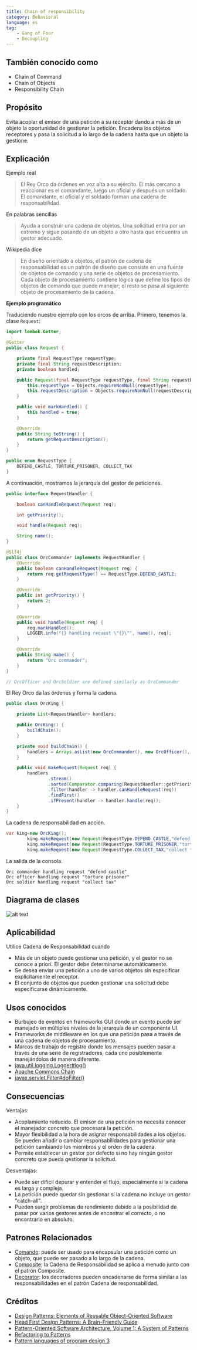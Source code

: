 ```yaml
---
title: Chain of responsibility
category: Behavioral
language: es
tag:
    - Gang of Four
    - Decoupling
---
```


## También conocido como

* Chain of Command
* Chain of Objects
* Responsibility Chain

## Propósito

Evita acoplar el emisor de una petición a su receptor dando a más de un objeto la oportunidad de gestionar la petición. Encadena los objetos receptores y pasa la solicitud a lo largo de la cadena hasta que un objeto la gestione.

## Explicación

Ejemplo real

> El Rey Orco da órdenes en voz alta a su ejército. El más cercano a reaccionar es el comandante, luego un oficial y después un soldado. El comandante, el oficial y el soldado forman una cadena de responsabilidad.

En palabras sencillas

> Ayuda a construir una cadena de objetos. Una solicitud entra por un extremo y sigue pasando de un objeto a otro hasta que encuentra un gestor adecuado.

Wikipedia dice

> En diseño orientado a objetos, el patrón de cadena de responsabilidad es un patrón de diseño que consiste en una fuente de objetos de comando y una serie de objetos de procesamiento. Cada objeto de procesamiento contiene lógica que define los tipos de objetos de comando que puede manejar; el resto se pasa al siguiente objeto de procesamiento de la cadena.

**Ejemplo programático**

Traduciendo nuestro ejemplo con los orcos de arriba. Primero, tenemos la clase `Request`:

```java
import lombok.Getter;

@Getter
public class Request {

    private final RequestType requestType;
    private final String requestDescription;
    private boolean handled;

    public Request(final RequestType requestType, final String requestDescription) {
        this.requestType = Objects.requireNonNull(requestType);
        this.requestDescription = Objects.requireNonNull(requestDescription);
    }

    public void markHandled() {
        this.handled = true;
    }

    @Override
    public String toString() {
        return getRequestDescription();
    }
}

public enum RequestType {
    DEFEND_CASTLE, TORTURE_PRISONER, COLLECT_TAX
}
```

A continuación, mostramos la jerarquía del gestor de peticiones.

```java
public interface RequestHandler {

    boolean canHandleRequest(Request req);

    int getPriority();

    void handle(Request req);

    String name();
}

@Slf4j
public class OrcCommander implements RequestHandler {
    @Override
    public boolean canHandleRequest(Request req) {
        return req.getRequestType() == RequestType.DEFEND_CASTLE;
    }

    @Override
    public int getPriority() {
        return 2;
    }

    @Override
    public void handle(Request req) {
        req.markHandled();
        LOGGER.info("{} handling request \"{}\"", name(), req);
    }

    @Override
    public String name() {
        return "Orc commander";
    }
}

// OrcOfficer and OrcSoldier are defined similarly as OrcCommander

```

El Rey Orco da las órdenes y forma la cadena.

```java
public class OrcKing {

    private List<RequestHandler> handlers;

    public OrcKing() {
        buildChain();
    }

    private void buildChain() {
        handlers = Arrays.asList(new OrcCommander(), new OrcOfficer(), new OrcSoldier());
    }

    public void makeRequest(Request req) {
        handlers
                .stream()
                .sorted(Comparator.comparing(RequestHandler::getPriority))
                .filter(handler -> handler.canHandleRequest(req))
                .findFirst()
                .ifPresent(handler -> handler.handle(req));
    }
}
```

La cadena de responsabilidad en acción.

```java
var king=new OrcKing();
        king.makeRequest(new Request(RequestType.DEFEND_CASTLE,"defend castle"));
        king.makeRequest(new Request(RequestType.TORTURE_PRISONER,"torture prisoner"));
        king.makeRequest(new Request(RequestType.COLLECT_TAX,"collect tax"));
```

La salida de la consola.

```
Orc commander handling request "defend castle"
Orc officer handling request "torture prisoner"
Orc soldier handling request "collect tax"
```

## Diagrama de clases

![alt text](./etc/chain-of-responsibility.urm.png "Diagrama de clases de la cadena de responsabilidad")

## Aplicabilidad

Utilice Cadena de Responsabilidad cuando

* Más de un objeto puede gestionar una petición, y el gestor no se conoce a priori. El gestor debe determinarse automáticamente.
* Se desea enviar una petición a uno de varios objetos sin especificar explícitamente el receptor.
* El conjunto de objetos que pueden gestionar una solicitud debe especificarse dinámicamente.

## Usos conocidos

* Burbujeo de eventos en frameworks GUI donde un evento puede ser manejado en múltiples niveles de la jerarquía de un componente UI.
* Frameworks de middleware en los que una petición pasa a través de una cadena de objetos de procesamiento.
* Marcos de trabajo de registro donde los mensajes pueden pasar a través de una serie de registradores, cada uno posiblemente manejándolos de manera diferente.
* [java.util.logging.Logger#log()](http://docs.oracle.com/javase/8/docs/api/java/util/logging/Logger.html#log%28java.util.logging.Level,%20java.lang.String%29)
* [Apache Commons Chain](https://commons.apache.org/proper/commons-chain/index.html)
* [javax.servlet.Filter#doFilter()](http://docs.oracle.com/javaee/7/api/javax/servlet/Filter.html#doFilter-javax.servlet.ServletRequest-javax.servlet.ServletResponse-javax.servlet.FilterChain-)

## Consecuencias

Ventajas:

* Acoplamiento reducido. El emisor de una petición no necesita conocer el manejador concreto que procesará la petición.
* Mayor flexibilidad a la hora de asignar responsabilidades a los objetos. Se pueden añadir o cambiar responsabilidades para gestionar una petición cambiando los miembros y el orden de la cadena.
* Permite establecer un gestor por defecto si no hay ningún gestor concreto que pueda gestionar la solicitud.

Desventajas:

* Puede ser difícil depurar y entender el flujo, especialmente si la cadena es larga y compleja.
* La petición puede quedar sin gestionar si la cadena no incluye un gestor "catch-all".
* Pueden surgir problemas de rendimiento debido a la posibilidad de pasar por varios gestores antes de encontrar el correcto, o no encontrarlo en absoluto.

## Patrones Relacionados

* [Comando](https://java-design-patterns.com/patterns/command/): puede ser usado para encapsular una petición como un objeto, que puede ser pasado a lo largo de la cadena.
* [Composite](https://java-design-patterns.com/patterns/composite/): la Cadena de Responsabilidad se aplica a menudo junto con el patrón Composite.
* [Decorator](https://java-design-patterns.com/patterns/decorator/): los decoradores pueden encadenarse de forma similar a las responsabilidades en el patrón Cadena de responsabilidad.

## Créditos

* [Design Patterns: Elements of Reusable Object-Oriented Software](https://www.amazon.com/gp/product/0201633612/ref=as_li_tl?ie=UTF8&camp=1789&creative=9325&creativeASIN=0201633612&linkCode=as2&tag=javadesignpat-20&linkId=675d49790ce11db99d90bde47f1aeb59)
* [Head First Design Patterns: A Brain-Friendly Guide](https://www.amazon.com/gp/product/0596007124/ref=as_li_tl?ie=UTF8&camp=1789&creative=9325&creativeASIN=0596007124&linkCode=as2&tag=javadesignpat-20&linkId=6b8b6eea86021af6c8e3cd3fc382cb5b)
* [Pattern-Oriented Software Architecture, Volume 1: A System of Patterns](https://amzn.to/3PAJUg5)
* [Refactoring to Patterns](https://amzn.to/3VOO4F5)
* [Pattern languages of program design 3](https://amzn.to/4a4NxTH)
